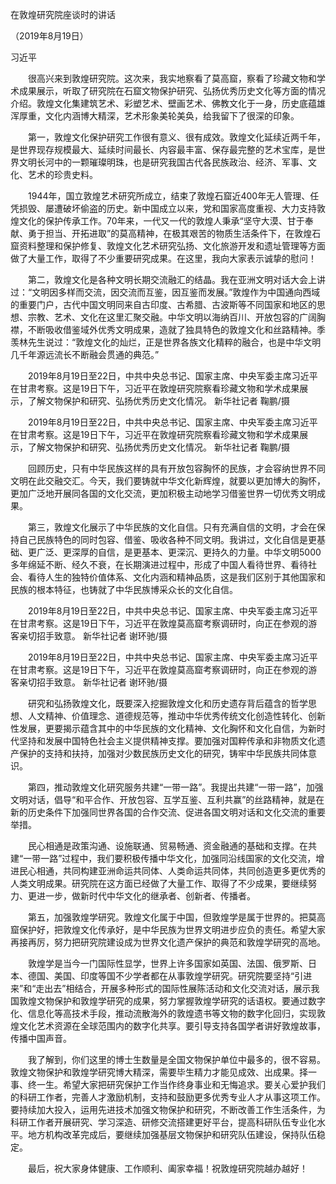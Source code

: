 在敦煌研究院座谈时的讲话

（2019年8月19日）

习近平

　　很高兴来到敦煌研究院。这次来，我实地察看了莫高窟，察看了珍藏文物和学术成果展示，听取了研究院在石窟文物保护研究、弘扬优秀历史文化等方面的情况介绍。敦煌文化集建筑艺术、彩塑艺术、壁画艺术、佛教文化于一身，历史底蕴雄浑厚重，文化内涵博大精深，艺术形象美轮美奂，给我留下了很深的印象。

　　第一，敦煌文化保护研究工作很有意义、很有成效。敦煌文化延续近两千年，是世界现存规模最大、延续时间最长、内容最丰富、保存最完整的艺术宝库，是世界文明长河中的一颗璀璨明珠，也是研究我国古代各民族政治、经济、军事、文化、艺术的珍贵史料。

　　1944年，国立敦煌艺术研究所成立，结束了敦煌石窟近400年无人管理、任凭损毁、屡遭破坏偷盗的历史。新中国成立以来，党和国家高度重视、大力支持敦煌文化的保护传承工作。70年来，一代又一代的敦煌人秉承“坚守大漠、甘于奉献、勇于担当、开拓进取”的莫高精神，在极其艰苦的物质生活条件下，在敦煌石窟资料整理和保护修复、敦煌文化艺术研究弘扬、文化旅游开发和遗址管理等方面做了大量工作，取得了不少重要研究成果。在这里，我向大家表示诚挚的慰问！

　　第二，敦煌文化是各种文明长期交流融汇的结晶。我在亚洲文明对话大会上讲过：“文明因多样而交流，因交流而互鉴，因互鉴而发展。”敦煌作为中国通向西域的重要门户，古代中国文明同来自古印度、古希腊、古波斯等不同国家和地区的思想、宗教、艺术、文化在这里汇聚交融。中华文明以海纳百川、开放包容的广阔胸襟，不断吸收借鉴域外优秀文明成果，造就了独具特色的敦煌文化和丝路精神。季羡林先生说过：“敦煌文化的灿烂，正是世界各族文化精粹的融合，也是中华文明几千年源远流长不断融会贯通的典范。”

　　2019年8月19日至22日，中共中央总书记、国家主席、中央军委主席习近平在甘肃考察。这是19日下午，习近平在敦煌研究院察看珍藏文物和学术成果展示，了解文物保护和研究、弘扬优秀历史文化情况。 新华社记者 鞠鹏/摄

　　2019年8月19日至22日，中共中央总书记、国家主席、中央军委主席习近平在甘肃考察。这是19日下午，习近平在敦煌研究院察看珍藏文物和学术成果展示，了解文物保护和研究、弘扬优秀历史文化情况。 新华社记者 鞠鹏/摄

　　回顾历史，只有中华民族这样的具有开放包容胸怀的民族，才会容纳世界不同文明在此交融交汇。今天，我们要铸就中华文化新辉煌，就要以更加博大的胸怀，更加广泛地开展同各国的文化交流，更加积极主动地学习借鉴世界一切优秀文明成果。

　　第三，敦煌文化展示了中华民族的文化自信。只有充满自信的文明，才会在保持自己民族特色的同时包容、借鉴、吸收各种不同文明。我讲过，文化自信是更基础、更广泛、更深厚的自信，是更基本、更深沉、更持久的力量。中华文明5000多年绵延不断、经久不衰，在长期演进过程中，形成了中国人看待世界、看待社会、看待人生的独特价值体系、文化内涵和精神品质，这是我们区别于其他国家和民族的根本特征，也铸就了中华民族博采众长的文化自信。

　　2019年8月19日至22日，中共中央总书记、国家主席、中央军委主席习近平在甘肃考察。这是19日下午，习近平在敦煌莫高窟考察调研时，向正在参观的游客亲切招手致意。 新华社记者 谢环驰/摄

　　2019年8月19日至22日，中共中央总书记、国家主席、中央军委主席习近平在甘肃考察。这是19日下午，习近平在敦煌莫高窟考察调研时，向正在参观的游客亲切招手致意。 新华社记者 谢环驰/摄

　　研究和弘扬敦煌文化，既要深入挖掘敦煌文化和历史遗存背后蕴含的哲学思想、人文精神、价值理念、道德规范等，推动中华优秀传统文化创造性转化、创新性发展，更要揭示蕴含其中的中华民族的文化精神、文化胸怀和文化自信，为新时代坚持和发展中国特色社会主义提供精神支撑。要加强对国粹传承和非物质文化遗产保护的支持和扶持，加强对少数民族历史文化的研究，铸牢中华民族共同体意识。

　　第四，推动敦煌文化研究服务共建“一带一路”。我提出共建“一带一路”，加强文明对话，倡导“和平合作、开放包容、互学互鉴、互利共赢”的丝路精神，就是在新的历史条件下加强同世界各国的合作交流、促进各国文明对话和文化交流的重要举措。

　　民心相通是政策沟通、设施联通、贸易畅通、资金融通的基础和支撑。在共建“一带一路”过程中，我们要积极传播中华文化，加强同沿线国家的文化交流，增进民心相通，共同构建亚洲命运共同体、人类命运共同体，共同创造更多更优秀的人类文明成果。研究院在这方面已经做了大量工作、取得了不少成果，要继续努力、更进一步，做新时代中华文化的继承者、创新者、传播者。

　　第五，加强敦煌学研究。敦煌文化属于中国，但敦煌学是属于世界的。把莫高窟保护好，把敦煌文化传承好，是中华民族为世界文明进步应负的责任。希望大家再接再厉，努力把研究院建设成为世界文化遗产保护的典范和敦煌学研究的高地。

　　敦煌学是当今一门国际性显学，世界上许多国家如英国、法国、俄罗斯、日本、德国、美国、印度等国不少学者都在从事敦煌学研究。研究院要坚持“引进来”和“走出去”相结合，开展多种形式的国际性展陈活动和文化交流对话，展示我国敦煌文物保护和敦煌学研究的成果，努力掌握敦煌学研究的话语权。要通过数字化、信息化等高技术手段，推动流散海外的敦煌遗书等文物的数字化回归，实现敦煌文化艺术资源在全球范围内的数字化共享。要引导支持各国学者讲好敦煌故事，传播中国声音。

　　我了解到，你们这里的博士生数量是全国文物保护单位中最多的，很不容易。敦煌文物保护和敦煌学研究博大精深，需要毕生精力才能见成效、出成果。择一事、终一生。希望大家把研究保护工作当作终身事业和无悔追求。要关心爱护我们的科研工作者，完善人才激励机制，支持和鼓励更多优秀专业人才从事这项工作。要持续加大投入，运用先进技术加强文物保护和研究，不断改善工作生活条件，为科研工作者开展研究、学习深造、研修交流搭建更好平台，提高科研队伍专业化水平。地方机构改革完成后，要继续加强基层文物保护和研究队伍建设，保持队伍稳定。

　　最后，祝大家身体健康、工作顺利、阖家幸福！祝敦煌研究院越办越好！
